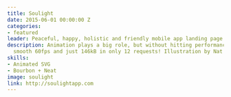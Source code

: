 ```yaml
---
title: Soulight
date: 2015-06-01 00:00:00 Z
categories:
- featured
leader: Peaceful, happy, holistic and friendly mobile app landing page.
description: Animation plays a big role, but without hitting performance – it's a
  smooth 60fps and just 146kB in only 12 requests! Illustration by Nat Morton.
skills:
- Animated SVG
- Bourbon + Neat
image: soulight
link: http://soulightapp.com
---
```


